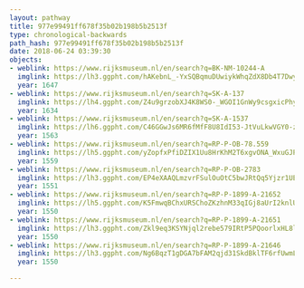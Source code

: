 ```yaml
---
layout: pathway
title: 977e99491ff678f35b02b198b5b2513f
type: chronological-backwards
path_hash: 977e99491ff678f35b02b198b5b2513f
date: 2018-06-24 03:39:30
objects:
- weblink: https://www.rijksmuseum.nl/en/search?q=BK-NM-10244-A
  imglink: https://lh3.ggpht.com/hAKebnL_-YxSQBqmuDUwiykWhqZdX8Db4T7DwycWI5IUXEB01EOodzZca6a9l_T7mtZgEXzs0Q9XLjVEYV4r_UsJYEs=s200
  year: 1647
- weblink: https://www.rijksmuseum.nl/en/search?q=SK-A-137
  imglink: https://lh4.ggpht.com/Z4u9grzobXJ4K8WS0-_WGOI1GnWy9csgxicPhyA5uti_m8SI44m1ZBFXLNdhap2Zjswp5b0jAdrWc3v-GFAjw0jprCPy=s200
  year: 1634
- weblink: https://www.rijksmuseum.nl/en/search?q=SK-A-1537
  imglink: https://lh6.ggpht.com/C46GGwJs6MR6fMfF8U8IdI53-JtVuLkwVGY0-z5X_Z4Ms1pKsTOKi3pLnQ7KOi2pt1QuL8eRaVZCnYsxP4IxeztGiM8y=s200
  year: 1563
- weblink: https://www.rijksmuseum.nl/en/search?q=RP-P-OB-78.559
  imglink: https://lh5.ggpht.com/yZopfxPfiDZIX1Uu8HrKhM2T6xgvONA_WxuGJPB8X345L6qrwTe8N1uN1Gr0hj_wrB1qyowK9d9cClcZf0NrqArJZA=s200
  year: 1559
- weblink: https://www.rijksmuseum.nl/en/search?q=RP-P-OB-2783
  imglink: https://lh3.ggpht.com/EP4eXAAQLmzvrFSulOuOtC5bwJRtQq5Yjzr1UEM-uRlbSpOo0TmBCgA32DRtYMkDyVO6WpULEANESbPdYNlvK7YXi-Q=s200
  year: 1551
- weblink: https://www.rijksmuseum.nl/en/search?q=RP-P-1899-A-21652
  imglink: https://lh5.ggpht.com/K5FmwqBChxURSChoZKzhnM33qIGj8aUrI2knlUn8T52z2DhPkd4yx86NS_AYNXSsofD4-NA8rdHBXrKMJaQumNPLp0If=s200
  year: 1550
- weblink: https://www.rijksmuseum.nl/en/search?q=RP-P-1899-A-21651
  imglink: https://lh3.ggpht.com/Zkl9eq3KSYNjql2rebe579IRtP5PQoorlxHL8lDFVtifSZw4eqcQGVX7Z0pMHEKHRNd3Utj17c1T61pDkPZwOFZ-Gtc=s200
  year: 1550
- weblink: https://www.rijksmuseum.nl/en/search?q=RP-P-1899-A-21646
  imglink: https://lh3.ggpht.com/Ng6BqzT1gDGA7bFAM2qjd31SkdBklTF6rfUwmLWXhbKtoakabuvb_b9wphX-HBzyoWxlJfyqIJ3JDkwpX25q_rxuBMLK=s200
  year: 1550

---
```

